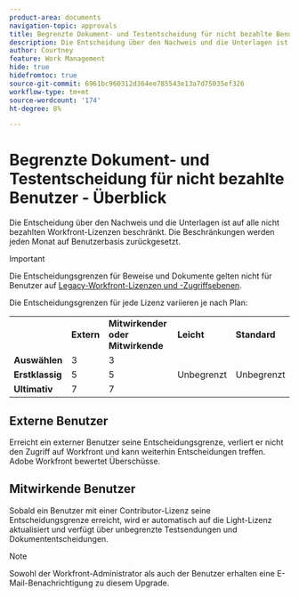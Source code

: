 ```yaml
---
product-area: documents
navigation-topic: approvals
title: Begrenzte Dokument- und Testentscheidung für nicht bezahlte Benutzer - Überblick 
description: Die Entscheidung über den Nachweis und die Unterlagen ist auf alle nicht bezahlten Workfront-Lizenzen beschränkt. Die Beschränkungen werden jeden Monat auf Benutzerbasis zurückgesetzt.
author: Courtney
feature: Work Management
hide: true
hidefromtoc: true
source-git-commit: 6961bc960312d364ee785543e13a7d75035ef326
workflow-type: tm+mt
source-wordcount: '174'
ht-degree: 8%

---
```



# Begrenzte Dokument- und Testentscheidung für nicht bezahlte Benutzer - Überblick

Die Entscheidung über den Nachweis und die Unterlagen ist auf alle nicht bezahlten Workfront-Lizenzen beschränkt. Die Beschränkungen werden jeden Monat auf Benutzerbasis zurückgesetzt.

>[!IMPORTANT]
>
>Die Entscheidungsgrenzen für Beweise und Dokumente gelten nicht für Benutzer auf [Legacy-Workfront-Lizenzen und -Zugriffsebenen](/help/quicksilver/administration-and-setup/add-users/access-levels-and-object-permissions/wf-licenses.md).

Die Entscheidungsgrenzen für jede Lizenz variieren je nach Plan:

<table>
  <tr>
   <td> 
   </td>
   <td><strong>Extern</strong> 
   </td>
   <td><strong>Mitwirkender oder Mitwirkende</strong> 
   </td>
   <td><strong>Leicht</strong> 
   </td>
   <td><strong>Standard</strong> 
   </td>
  </tr>
  <tr>
   <td><strong>Auswählen</strong> 
   </td>
   <td>3 
   </td>
   <td>3 
   </td>
   <td rowspan="3" >Unbegrenzt 
   </td>
   <td rowspan="3" >Unbegrenzt 
   </td>
  </tr>
  <tr>
   <td><strong>Erstklassig</strong> 
   </td>
   <td>5 
   </td>
   <td>5 
   </td>
  </tr>
  <tr>
   <td><strong>Ultimativ</strong> 
   </td>
   <td>7 
   </td>
   <td>7 
   </td>
  </tr>
</table>

## Externe Benutzer

Erreicht ein externer Benutzer seine Entscheidungsgrenze, verliert er nicht den Zugriff auf Workfront und kann weiterhin Entscheidungen treffen. Adobe Workfront bewertet Überschüsse.

## Mitwirkende Benutzer

Sobald ein Benutzer mit einer Contributor-Lizenz seine Entscheidungsgrenze erreicht, wird er automatisch auf die Light-Lizenz aktualisiert und verfügt über unbegrenzte Testsendungen und Dokumententscheidungen. <!-- For more information about the Light license, see the [Light access level](/help/quicksilver/administration-and-setup/add-users/how-access-levels-work/access-level-overview.md) section in the [Access levels overview](/help/quicksilver/administration-and-setup/add-users/how-access-levels-work/access-level-overview.md) article.-->

>[!NOTE]
>
>Sowohl der Workfront-Administrator als auch der Benutzer erhalten eine E-Mail-Benachrichtigung zu diesem Upgrade.

<!-- 
## View the number of decisions for a user

You can view the number of decisions for a user in the Users area of Workfront. For more information, see [View the number of decisions for all users](/help/quicksilver/review-and-approve-work/tips-tricks-troubleshooting-approvals/view-number-of-decisions-for-users.md). -->
